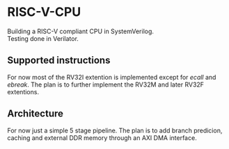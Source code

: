 # RISC-V-CPU
Building a RISC-V compliant CPU in SystemVerilog.  
Testing done in Verilator.

## Supported instructions
For now most of the RV32I extention is implemented except for *ecall* and *ebreak*. The plan is to further implement the RV32M and later RV32F extentions.

## Architecture
For now just a simple 5 stage pipeline. The plan is to add branch predicion, caching and external DDR memory through an AXI DMA interface.

